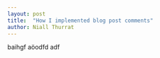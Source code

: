 ```yaml
---
layout: post
title:  "How I implemented blog post comments"
author: Niall Thurrat
---
```


baihgf aöodfd adf 